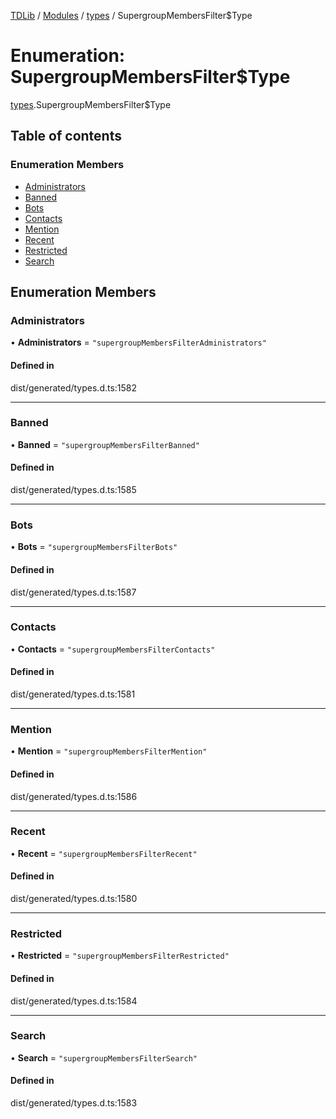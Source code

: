 [TDLib](../README.md) / [Modules](../modules.md) / [types](../modules/types.md) / SupergroupMembersFilter$Type

# Enumeration: SupergroupMembersFilter$Type

[types](../modules/types.md).SupergroupMembersFilter$Type

## Table of contents

### Enumeration Members

- [Administrators](types.SupergroupMembersFilter_Type.md#administrators)
- [Banned](types.SupergroupMembersFilter_Type.md#banned)
- [Bots](types.SupergroupMembersFilter_Type.md#bots)
- [Contacts](types.SupergroupMembersFilter_Type.md#contacts)
- [Mention](types.SupergroupMembersFilter_Type.md#mention)
- [Recent](types.SupergroupMembersFilter_Type.md#recent)
- [Restricted](types.SupergroupMembersFilter_Type.md#restricted)
- [Search](types.SupergroupMembersFilter_Type.md#search)

## Enumeration Members

### Administrators

• **Administrators** = ``"supergroupMembersFilterAdministrators"``

#### Defined in

dist/generated/types.d.ts:1582

___

### Banned

• **Banned** = ``"supergroupMembersFilterBanned"``

#### Defined in

dist/generated/types.d.ts:1585

___

### Bots

• **Bots** = ``"supergroupMembersFilterBots"``

#### Defined in

dist/generated/types.d.ts:1587

___

### Contacts

• **Contacts** = ``"supergroupMembersFilterContacts"``

#### Defined in

dist/generated/types.d.ts:1581

___

### Mention

• **Mention** = ``"supergroupMembersFilterMention"``

#### Defined in

dist/generated/types.d.ts:1586

___

### Recent

• **Recent** = ``"supergroupMembersFilterRecent"``

#### Defined in

dist/generated/types.d.ts:1580

___

### Restricted

• **Restricted** = ``"supergroupMembersFilterRestricted"``

#### Defined in

dist/generated/types.d.ts:1584

___

### Search

• **Search** = ``"supergroupMembersFilterSearch"``

#### Defined in

dist/generated/types.d.ts:1583
